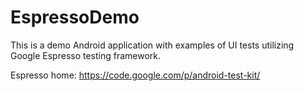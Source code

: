 EspressoDemo
============

This is a demo Android application with examples of UI tests utilizing Google Espresso testing framework.

Espresso home: https://code.google.com/p/android-test-kit/
